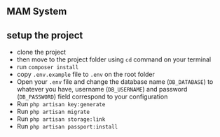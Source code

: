 ## MAM System


## setup the project

- clone the project
- then move to the project folder using `cd` command on your terminal
- run `composer install`
- copy `.env.example` file to `.env` on the root folder
- Open your `.env` file and change the database name (`DB_DATABASE`) to whatever you have, username (`DB_USERNAME`) and password (`DB_PASSWORD`) field correspond to your configuration
- Run `php artisan key:generate`
- Run `php artisan migrate`
- Run `php artisan storage:link`
- Run `php artisan passport:install`
